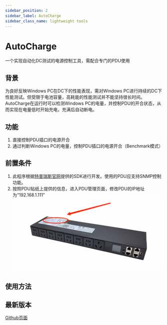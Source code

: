 ```yaml
---
sidebar_position: 2
sidebar_label: AutoCharge
sidebar_class_name: lightweight tools
---
```


# AutoCharge
一个实现自动化DC测试的电源控制工具，需配合专门的PDU使用

## 背景

为良好反映Windows PC在DC下的性能表现，需对Windows PC进行持续的DC下性能测试。但受限于电池容量，高耗能的性能测试并不能坚持很长时间。
AutoCharge在运行时可以检测Windows PC的电量，并控制PDU的开合状态，从而实现在电量低时开始充电，充满后自动断电。

## 功能

1. 直接控制PDU插口的电源开合
2. 通过判断Windows PC的电量，控制PDU插口的电源开合（Benchmark模式）

## 前置条件

1. 此程序根据[特普瑞斯官网](http://sztprs.com/case/615.html)提供的SDK进行开发。使用的PDU应支持SNMP控制功能。
2. 按照PDU贴纸上提供的信息，进入PDU管理页面，修改PDU的IP地址为“192.168.1.111”
![](./AutoCharge/pdu-info.png)

## 使用方法

## 最新版本

[Github页面](https://github.com/ltycn/AutoCharge)

